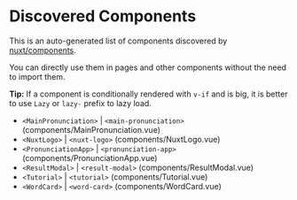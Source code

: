 # Discovered Components

This is an auto-generated list of components discovered by [nuxt/components](https://github.com/nuxt/components).

You can directly use them in pages and other components without the need to import them.

**Tip:** If a component is conditionally rendered with `v-if` and is big, it is better to use `Lazy` or `lazy-` prefix to lazy load.

- `<MainPronunciation>` | `<main-pronunciation>` (components/MainPronunciation.vue)
- `<NuxtLogo>` | `<nuxt-logo>` (components/NuxtLogo.vue)
- `<PronunciationApp>` | `<pronunciation-app>` (components/PronunciationApp.vue)
- `<ResultModal>` | `<result-modal>` (components/ResultModal.vue)
- `<Tutorial>` | `<tutorial>` (components/Tutorial.vue)
- `<WordCard>` | `<word-card>` (components/WordCard.vue)
